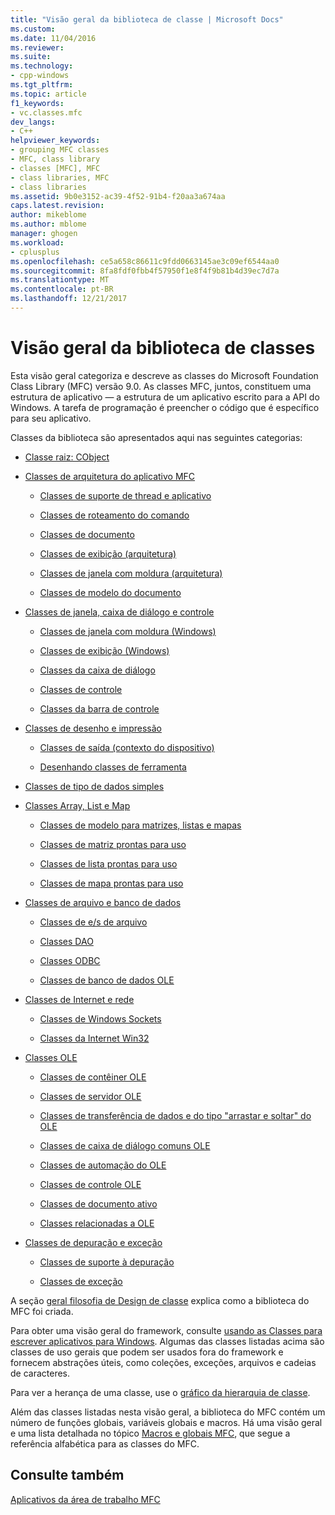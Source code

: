```yaml
---
title: "Visão geral da biblioteca de classe | Microsoft Docs"
ms.custom: 
ms.date: 11/04/2016
ms.reviewer: 
ms.suite: 
ms.technology:
- cpp-windows
ms.tgt_pltfrm: 
ms.topic: article
f1_keywords:
- vc.classes.mfc
dev_langs:
- C++
helpviewer_keywords:
- grouping MFC classes
- MFC, class library
- classes [MFC], MFC
- class libraries, MFC
- class libraries
ms.assetid: 9b0e3152-ac39-4f52-91b4-f20aa3a674aa
caps.latest.revision: 
author: mikeblome
ms.author: mblome
manager: ghogen
ms.workload:
- cplusplus
ms.openlocfilehash: ce5a658c86611c9fdd0663145ae3c09ef6544aa0
ms.sourcegitcommit: 8fa8fdf0fbb4f57950f1e8f4f9b81b4d39ec7d7a
ms.translationtype: MT
ms.contentlocale: pt-BR
ms.lasthandoff: 12/21/2017
---
```

# <a name="class-library-overview"></a>Visão geral da biblioteca de classes
Esta visão geral categoriza e descreve as classes do Microsoft Foundation Class Library (MFC) versão 9.0. As classes MFC, juntos, constituem uma estrutura de aplicativo — a estrutura de um aplicativo escrito para a API do Windows. A tarefa de programação é preencher o código que é específico para seu aplicativo.  
  
 Classes da biblioteca são apresentados aqui nas seguintes categorias:  
  
-   [Classe raiz: CObject](../mfc/root-class-cobject.md)  
  
-   [Classes de arquitetura do aplicativo MFC](../mfc/mfc-application-architecture-classes.md)  
  
    -   [Classes de suporte de thread e aplicativo](../mfc/application-and-thread-support-classes.md)  
  
    -   [Classes de roteamento do comando](../mfc/command-routing-classes.md)  
  
    -   [Classes de documento](../mfc/document-classes.md)  
  
    -   [Classes de exibição (arquitetura)](../mfc/view-classes-architecture.md)  
  
    -   [Classes de janela com moldura (arquitetura)](../mfc/frame-window-classes-architecture.md)  
  
    -   [Classes de modelo do documento](../mfc/document-template-classes.md)  
  
-   [Classes de janela, caixa de diálogo e controle](../mfc/window-dialog-and-control-classes.md)  
  
    -   [Classes de janela com moldura (Windows)](../mfc/frame-window-classes-windows.md)  
  
    -   [Classes de exibição (Windows)](../mfc/view-classes-windows.md)  
  
    -   [Classes da caixa de diálogo](../mfc/dialog-box-classes.md)  
  
    -   [Classes de controle](../mfc/control-classes.md)  
  
    -   [Classes da barra de controle](../mfc/control-bar-classes.md)  
  
-   [Classes de desenho e impressão](../mfc/drawing-and-printing-classes.md)  
  
    -   [Classes de saída (contexto do dispositivo)](../mfc/output-device-context-classes.md)  
  
    -   [Desenhando classes de ferramenta](../mfc/drawing-tool-classes.md)  
  
-   [Classes de tipo de dados simples](../mfc/simple-data-type-classes.md)  
  
-   [Classes Array, List e Map](../mfc/array-list-and-map-classes.md)  
  
    -   [Classes de modelo para matrizes, listas e mapas](../mfc/template-classes-for-arrays-lists-and-maps.md)  
  
    -   [Classes de matriz prontas para uso](../mfc/ready-to-use-array-classes.md)  
  
    -   [Classes de lista prontas para uso](../mfc/ready-to-use-list-classes.md)  
  
    -   [Classes de mapa prontas para uso](../mfc/ready-to-use-map-classes.md)  
  
-   [Classes de arquivo e banco de dados](../mfc/file-and-database-classes.md)  
  
    -   [Classes de e/s de arquivo](../mfc/file-i-o-classes.md)  
  
    -   [Classes DAO](../mfc/dao-classes.md)  
  
    -   [Classes ODBC](../mfc/odbc-classes.md)  
  
    -   [Classes de banco de dados OLE](../mfc/ole-db-classes.md)  
  
-   [Classes de Internet e rede](../mfc/internet-and-networking-classes.md)  
  
    -   [Classes de Windows Sockets](../mfc/windows-sockets-classes.md)  
  
    -   [Classes da Internet Win32](../mfc/win32-internet-classes.md)  
  
-   [Classes OLE](../mfc/ole-classes.md)  
  
    -   [Classes de contêiner OLE](../mfc/ole-container-classes.md)  
  
    -   [Classes de servidor OLE](../mfc/ole-server-classes.md)  
  
    -   [Classes de transferência de dados e do tipo "arrastar e soltar" do OLE](../mfc/ole-drag-and-drop-and-data-transfer-classes.md)  
  
    -   [Classes de caixa de diálogo comuns OLE](../mfc/ole-common-dialog-classes.md)  
  
    -   [Classes de automação do OLE](../mfc/ole-automation-classes.md)  
  
    -   [Classes de controle OLE](../mfc/ole-control-classes.md)  
  
    -   [Classes de documento ativo](../mfc/active-document-classes.md)  
  
    -   [Classes relacionadas a OLE](../mfc/ole-related-classes.md)  
  
-   [Classes de depuração e exceção](../mfc/debugging-and-exception-classes.md)  
  
    -   [Classes de suporte à depuração](../mfc/debugging-support-classes.md)  
  
    -   [Classes de exceção](../mfc/exception-classes.md)  
  
 A seção [geral filosofia de Design de classe](../mfc/general-class-design-philosophy.md) explica como a biblioteca do MFC foi criada.  
  
 Para obter uma visão geral do framework, consulte [usando as Classes para escrever aplicativos para Windows](../mfc/using-the-classes-to-write-applications-for-windows.md). Algumas das classes listadas acima são classes de uso gerais que podem ser usados fora do framework e fornecem abstrações úteis, como coleções, exceções, arquivos e cadeias de caracteres.  
  
 Para ver a herança de uma classe, use o [gráfico da hierarquia de classe](../mfc/hierarchy-chart.md).  
  
 Além das classes listadas nesta visão geral, a biblioteca do MFC contém um número de funções globais, variáveis globais e macros. Há uma visão geral e uma lista detalhada no tópico [Macros e globais MFC](../mfc/reference/mfc-macros-and-globals.md), que segue a referência alfabética para as classes do MFC.  
  
## <a name="see-also"></a>Consulte também  
 [Aplicativos da área de trabalho MFC](../mfc/mfc-desktop-applications.md)

